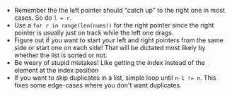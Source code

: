 - Remember the the left pointer should "catch up" to the right one in most cases. So do `l = r`.
- Use a `for r in range(len(nums))` for the right pointer since the right pointer is usually just on track while the left one drags.
- Figure out if you want to start your left and right pointers from the same side or start one on each side! That will be dictated most likely by whether the list is sorted or not.
- Be weary of stupid mistakes! Like getting the index instead of the element at the index position
- If you want to skip duplicates in a list, simple loop until `n-1 != n`. This fixes some edge-cases where you don't want duplicates.
